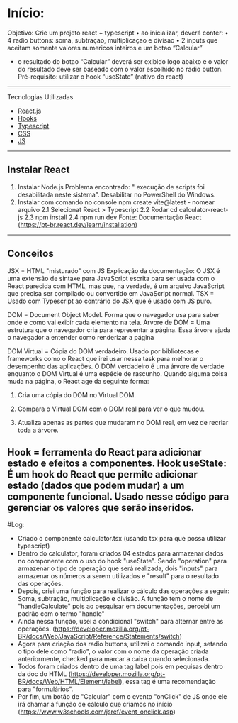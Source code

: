 # Início:
Objetivo: 
Crie um projeto react + typescript
•⁠  ⁠⁠ao inicializar, deverá conter:
•⁠  ⁠⁠4 radio buttons: soma, subtraçao, multiplicaçao e divisao
•⁠  ⁠2 inputs que aceitam somente valores numericos inteiros e um botao “Calcular”
- o resultado do botao “Calcular” deverá ser exibido logo abaixo e o valor do resultado deve ser baseado com o valor escolhido no radio button.
Pré-requisito: utilizar o hook “useState” (nativo do react)
---
Tecnologias Utilizadas

* [React.js](https://pt-br.reactjs.org/)
* [Hooks](https://pt-br.reactjs.org/docs/hooks-intro.html)
* [Typescript](https://www.typescriptlang.org/)
* [CSS](https://developer.mozilla.org/pt-BR/docs/Web/CSS)
* [JS](https://developer.mozilla.org/pt-BR/docs/Web/JavaScript)
---

## Instalar React
1. Instalar Node.js
Problema encontrado: " execução de scripts foi desabilitada neste sistema". Desabilitar no PowerShell do Windows. 
2. Instalar com comando no console npm create vite@latest - nomear arquivo
2.1 Selecionat React > Typescript
2.2 Rodar cd calculator-react-js
2.3 npm install
2.4 npm run dev
Fonte: Documentação React (https://pt-br.react.dev/learn/installation)
---

## Conceitos 

JSX = HTML "misturado" com JS
Explicação da documentação: O JSX é uma extensão de sintaxe para JavaScript escrita para ser usada com o React parecida com HTML, mas que, na verdade, é um arquivo JavaScript que precisa ser compilado ou convertido em JavaScript normal.
TSX = Usado com Typescript ao contrário do JSX que é usado com JS puro.

DOM = Document Object Model. Forma que o navegador usa para saber onde e como vai exibir cada elemento na tela. 
Árvore de DOM = Uma estrutura que o navegador cria para representar a página. Essa árvore ajuda o navegador a entender como renderizar a página

DOM Virtual = Cópia do DOM verdadeiro. Usado por bibliotecas e frameworks como o React que irei usar nessa task para melhorar o desempenho das aplicações. O DOM verdadeiro é uma árvore de verdade enquanto o DOM Virtual é uma espécie de rascunho. Quando alguma coisa muda na página, o React age da seguinte forma:

1. Cria uma cópia do DOM no Virtual DOM.

2. Compara o Virtual DOM com o DOM real para ver o que mudou.

3. Atualiza apenas as partes que mudaram no DOM real, em vez de recriar toda a árvore.  

Hook = ferramenta do React para adicionar estado e efeitos a componentes.
Hook useState: É um hook do React que permite adicionar estado (dados que podem mudar) a um componente funcional. Usado nesse código para gerenciar os valores que serão inseridos. 
---

#Log:
- Criado o componente calculator.tsx (usando tsx para que possa utilizar typescript)
- Dentro do calculator, foram criados 04 estados para armazenar dados no componente com o uso do hook "useState". Sendo "operation" para armazenar o tipo de operação que será realizada, dois "inputs" para armazenar os números a serem utilizados e "result" para o resultado das operações.
- Depois, criei uma função para realizar o cálculo das operações a seguir: Soma, subtração, multiplicação e divisão. A função tem o nome de "handleCalculate" pois ao pesquisar em documentações, percebi um padrão com o termo "handle"
- Ainda nessa função, usei a condicional "switch" para alternar entre as operações. (https://developer.mozilla.org/pt-BR/docs/Web/JavaScript/Reference/Statements/switch)
- Agora para criação dos radio buttons, utilizei o comando input, setando o tipo dele como "radio", o valor com o nome da operação criada anteriormente, checked para marcar a caixa quando selecionada.
- Todos foram criados dentro de uma tag label pois em pequisas dentro da doc do HTML (https://developer.mozilla.org/pt-BR/docs/Web/HTML/Element/label), essa tag é uma recomendação para "formulários". 
- Por fim, um botão de "Calcular" com o evento "onClick" de JS onde ele irá chamar a função de cálculo que criamos no início (https://www.w3schools.com/jsref/event_onclick.asp)

